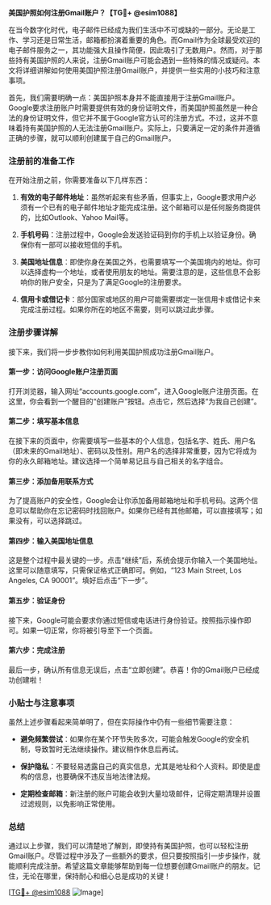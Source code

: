 **美国护照如何注册Gmail账户？【TG💪+ @esim1088】**

在当今数字化时代，电子邮件已经成为我们生活中不可或缺的一部分。无论是工作、学习还是日常生活，邮箱都扮演着重要的角色。而Gmail作为全球最受欢迎的电子邮件服务之一，其功能强大且操作简便，因此吸引了无数用户。然而，对于那些持有美国护照的人来说，注册Gmail账户可能会遇到一些特殊的情况或疑问。本文将详细讲解如何使用美国护照注册Gmail账户，并提供一些实用的小技巧和注意事项。

首先，我们需要明确一点：美国护照本身并不能直接用于注册Gmail账户。Google要求注册账户时需要提供有效的身份证明文件，而美国护照虽然是一种合法的身份证明文件，但它并不属于Google官方认可的注册方式。不过，这并不意味着持有美国护照的人无法注册Gmail账户。实际上，只要满足一定的条件并遵循正确的步骤，就可以顺利创建属于自己的Gmail账户。

### 注册前的准备工作

在开始注册之前，你需要准备以下几样东西：

1. **有效的电子邮件地址**：虽然听起来有些矛盾，但事实上，Google要求用户必须有一个已有的电子邮件地址才能完成注册。这个邮箱可以是任何服务商提供的，比如Outlook、Yahoo Mail等。
   
2. **手机号码**：注册过程中，Google会发送验证码到你的手机上以验证身份。确保你有一部可以接收短信的手机。

3. **美国地址信息**：即使你身在美国之外，也需要填写一个美国境内的地址。你可以选择虚构一个地址，或者使用朋友的地址。需要注意的是，这些信息不会影响你的账户安全，只是为了满足Google的注册要求。

4. **信用卡或借记卡**：部分国家或地区的用户可能需要绑定一张信用卡或借记卡来完成注册过程。如果你所在的地区不需要，则可以跳过此步骤。

### 注册步骤详解

接下来，我们将一步步教你如何利用美国护照成功注册Gmail账户。

#### 第一步：访问Google账户注册页面

打开浏览器，输入网址“accounts.google.com”，进入Google账户注册页面。在这里，你会看到一个醒目的“创建账户”按钮。点击它，然后选择“为我自己创建”。

#### 第二步：填写基本信息

在接下来的页面中，你需要填写一些基本的个人信息，包括名字、姓氏、用户名（即未来的Gmail地址）、密码以及性别。用户名的选择非常重要，因为它将成为你的永久邮箱地址。建议选择一个简单易记且与自己相关的名字组合。

#### 第三步：添加备用联系方式

为了提高账户的安全性，Google会让你添加备用邮箱地址和手机号码。这两个信息可以帮助你在忘记密码时找回账户。如果你已经有其他邮箱，可以直接填写；如果没有，可以选择跳过。

#### 第四步：输入美国地址信息

这是整个过程中最关键的一步。点击“继续”后，系统会提示你输入一个美国地址。这里可以随意填写，只需保证格式正确即可。例如，“123 Main Street, Los Angeles, CA 90001”。填好后点击“下一步”。

#### 第五步：验证身份

接下来，Google可能会要求你通过短信或电话进行身份验证。按照指示操作即可。如果一切正常，你将被引导至下一个页面。

#### 第六步：完成注册

最后一步，确认所有信息无误后，点击“立即创建”。恭喜！你的Gmail账户已经成功创建啦！

### 小贴士与注意事项

虽然上述步骤看起来简单明了，但在实际操作中仍有一些细节需要注意：

- **避免频繁尝试**：如果你在某个环节失败多次，可能会触发Google的安全机制，导致暂时无法继续操作。建议稍作休息后再试。
  
- **保护隐私**：不要轻易透露自己的真实信息，尤其是地址和个人资料。即使是虚构的信息，也要确保不违反当地法律法规。

- **定期检查邮箱**：新注册的账户可能会收到大量垃圾邮件，记得定期清理并设置过滤规则，以免影响正常使用。

### 总结

通过以上步骤，我们可以清楚地了解到，即使持有美国护照，也可以轻松注册Gmail账户。尽管过程中涉及了一些额外的要求，但只要按照指引一步步操作，就能顺利完成注册。希望这篇文章能够帮助到每一位想要创建Gmail账户的朋友。记住，无论在哪里，保持耐心和细心总是成功的关键！

[[TG💪+ @esim1088](https://t.me/s/esim1088) ![Image](https://i.postimg.cc/4NQfJmqS/Snipaste-2025-05-13-00-14-12.png)]